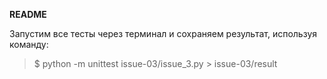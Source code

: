 **README**

Запустим все тесты через терминал и сохраняем результат, используя команду:
> $ python -m unittest issue-03/issue_3.py > issue-03/result
